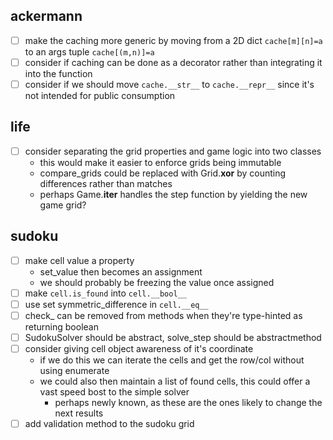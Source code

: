 ackermann
---------
- [ ] make the caching more generic by moving from a 2D dict `cache[m][n]=a` to an args tuple `cache[(m,n)]=a`
- [ ] consider if caching can be done as a decorator rather than integrating it into the function
- [ ] consider if we should move `cache.__str__` to `cache.__repr__` since it's not intended for public consumption

life
----
- [ ] consider separating the grid properties and game logic into two classes
    - this would make it easier to enforce grids being immutable
    - compare_grids could be replaced with Grid.__xor__ by counting differences rather than matches
    - perhaps Game.__iter__ handles the step function by yielding the new game grid?

sudoku
------
- [ ] make cell value a property
    - set_value then becomes an assignment
    - we should probably be freezing the value once assigned
- [ ] make `cell.is_found` into `cell.__bool__`
- [ ] use set symmetric_difference in `cell.__eq__`
- [ ] check_ can be removed from methods when they're type-hinted as returning boolean
- [ ] SudokuSolver should be abstract, solve_step should be abstractmethod
- [ ] consider giving cell object awareness of it's coordinate
    - if we do this we can iterate the cells and get the row/col without using enumerate
    - we could also then maintain a list of found cells, this could offer a vast speed bost to the simple solver
        - perhaps newly known, as these are the ones likely to change the next results
- [ ] add validation method to the sudoku grid
